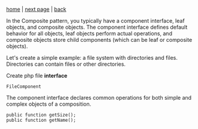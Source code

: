 [home](page01.md) | [next page](page03.md) | [back](page01.md)

In the Composite pattern, you typically have a component interface, leaf objects, and composite objects. 
The component interface defines default behavior for all objects, leaf objects perform actual operations, 
and composite objects store child components (which can be leaf or composite objects).

Let's create a simple example: a file system with directories and files. Directories can contain files or other directories.

Create php file **interface**
```
FileComponent
```
The component interface declares common operations for both simple and complex objects of a composition.
```
public function getSize();
public function getName();
```

